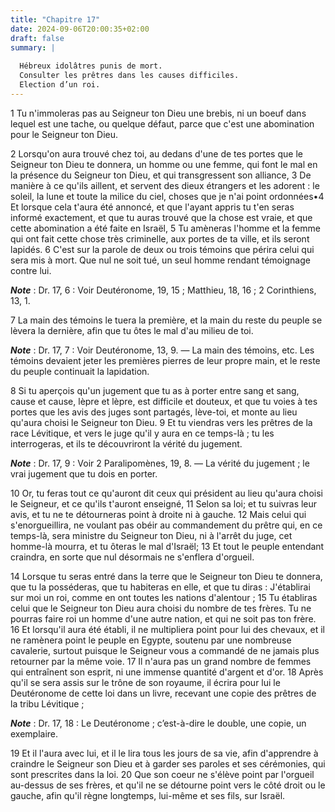 ```yaml
---
title: "Chapitre 17"
date: 2024-09-06T20:00:35+02:00
draft: false
summary: |
  
  Hébreux idolâtres punis de mort.
  Consulter les prêtres dans les causes difficiles.
  Election d’un roi.
---
```



1 Tu n'immoleras pas au Seigneur ton Dieu une brebis, ni un boeuf dans lequel est une tache, ou quelque défaut, parce que c'est une abomination pour le Seigneur ton Dieu.


2 Lorsqu'on aura trouvé chez toi, au dedans d'une de tes portes que le Seigneur ton Dieu te donnera, un homme ou une femme, qui font le mal en la présence du Seigneur ton Dieu, et qui transgressent son alliance, 3 De manière à ce qu'ils aillent, et servent des dieux étrangers et les adorent : le soleil, la lune et toute la milice du ciel, choses que je n'ai point ordonnées•4 Et lorsque cela t'aura été annoncé, et que l'ayant appris tu t'en seras informé exactement, et que tu auras trouvé que la chose est vraie, et que cette abomination a été faite en Israël, 5 Tu amèneras l'homme et la femme qui ont fait cette chose très criminelle, aux portes de ta ville, et ils seront lapidés. 6 C'est sur la parole de deux ou trois témoins que périra celui qui sera mis à mort. Que nul ne soit tué, un seul homme rendant témoignage contre lui.

***Note*** :  Dr. 17, 6 : Voir Deutéronome, 19, 15 ; Matthieu, 18, 16 ; 2 Corinthiens, 13, 1.

7 La main des témoins le tuera la première, et la main du reste du peuple se lèvera la dernière, afin que tu ôtes le mal d'au milieu de toi.

***Note*** :  Dr. 17, 7 : Voir Deutéronome, 13, 9. ― La main des témoins, etc. Les témoins devaient jeter les premières pierres de leur propre main, et le reste du peuple continuait la lapidation.


8 Si tu aperçois qu'un jugement que tu as à porter entre sang et sang, cause et cause, lèpre et lèpre, est difficile et douteux, et que tu voies à tes portes que les avis des juges sont partagés, lève-toi, et monte au lieu qu'aura choisi le Seigneur ton Dieu. 9 Et tu viendras vers les prêtres de la race Lévitique, et vers le juge qu'il y aura en ce temps-là ; tu les interrogeras, et ils te découvriront la vérité du jugement.

***Note*** :  Dr. 17, 9 : Voir 2 Paralipomènes, 19, 8. ― La vérité du jugement ; le vrai jugement que tu dois en porter.

10 Or, tu feras tout ce qu'auront dit ceux qui président au lieu qu'aura choisi le Seigneur, et ce qu'ils t'auront enseigné, 11 Selon sa loi; et tu suivras leur avis, et tu ne te détourneras point à droite ni à gauche. 12 Mais celui qui s'enorgueillira, ne voulant pas obéir au commandement du prêtre qui, en ce temps-là, sera ministre du Seigneur ton Dieu, ni à l'arrêt du juge, cet homme-là mourra, et tu ôteras le mal d'Israël; 13 Et tout le peuple entendant craindra, en sorte que nul désormais ne s'enflera d'orgueil.


14 Lorsque tu seras entré dans la terre que le Seigneur ton Dieu te donnera, que tu la posséderas, que tu habiteras en elle, et que tu diras : J'établirai sur moi un roi, comme en ont toutes les nations d'alentour ; 15 Tu établiras celui que le Seigneur ton Dieu aura choisi du nombre de tes frères. Tu ne pourras faire roi un homme d'une autre nation, et qui ne soit pas ton frère. 16 Et lorsqu'il aura été établi, il ne multipliera point pour lui des chevaux, et il ne ramènera point le peuple en Egypte, soutenu par une nombreuse cavalerie, surtout puisque le Seigneur vous a commandé de ne jamais plus retourner par la même voie. 17 Il n'aura pas un grand nombre de femmes qui entraînent son esprit, ni une immense quantité d'argent et d'or. 18 Après qu'il se sera assis sur le trône de son royaume, il écrira pour lui le Deutéronome de cette loi dans un livre, recevant une copie des prêtres de la tribu Lévitique ;

***Note*** :  Dr. 17, 18 : Le Deutéronome ; c’est-à-dire le double, une copie, un exemplaire.

19 Et il l'aura avec lui, et il le lira tous les jours de sa vie, afin d'apprendre à craindre le Seigneur son Dieu et à garder ses paroles et ses cérémonies, qui sont prescrites dans la loi. 20 Que son coeur ne s'élève point par l'orgueil au-dessus de ses frères, et qu'il ne se détourne point vers le côté droit ou le gauche, afin qu'il règne longtemps, lui-même et ses fils, sur Israël.

